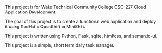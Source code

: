 This project is for Wake Technical Community College CSC-227 Cloud Application Development.

The goal of this project is to create a functional web application and deploy it using RedHat's OpenShift or MiniShift.

This project is written using Python, Flask, sqlite, html/css, and semantic-ui.

This project is a simple, short term daily task manager.
